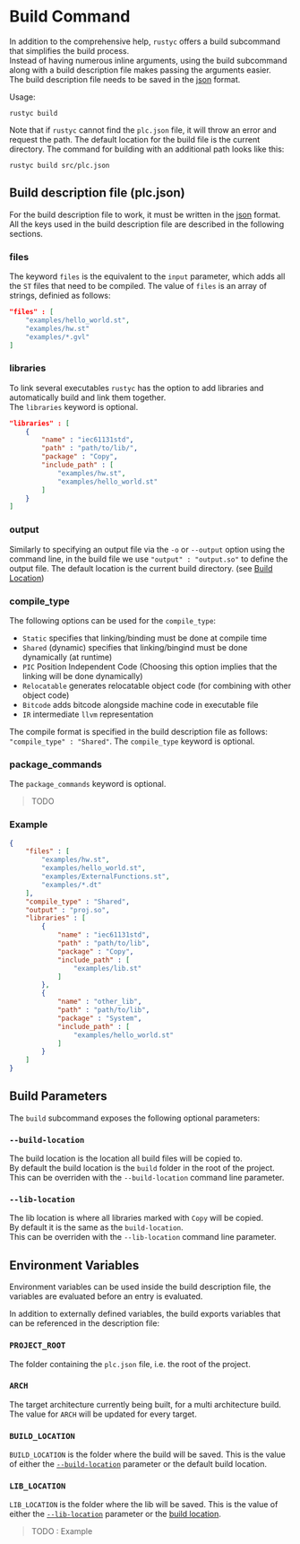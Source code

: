 # Build Command 

In addition to the comprehensive help, `rustyc` offers a build subcommand that simplifies the build process. </br>
Instead of having numerous inline arguments, using the build subcommand along with a build description file makes passing the arguments easier. </br>
The build description file needs to be saved in the [json](https://en.wikipedia.org/wiki/JSON) format.

Usage: 

`rustyc build`

Note that if `rustyc` cannot find the `plc.json` file, it will throw an error and request the path. The default location for the build file is the current directory. The command for building with an additional path looks like this:

`rustyc build src/plc.json`


## Build description file (plc.json)

For the build description file to work, it must be written in the [json](https://en.wikipedia.org/wiki/JavaScript_Object_Notation) format. All the keys used in the build description file are described in the following sections. 


### files

The keyword `files` is the equivalent to the `input` parameter, which adds all the `ST` files that need to be compiled. The value of `files` is an array of strings, definied as follows:
```json
"files" : [
    "examples/hello_world.st",
    "examples/hw.st"
    "examples/*.gvl"
]
```


### libraries

To link several executables `rustyc` has the option to add libraries and automatically build and link them together.</br>
The `libraries` keyword is optional.

```json
"libraries" : [
    {
        "name" : "iec61131std",
        "path" : "path/to/lib/",
        "package" : "Copy",
        "include_path" : [
            "examples/hw.st",
            "examples/hello_world.st"
        ]
    }
]
```


### output

Similarly to specifying an output file via the `-o` or `--output` option using the command line, in the build file we use `"output" : "output.so"` to define the output file. The default location is the current build directory. (see [Build Location](#build-location)) 


### compile_type

The following options can be used for the `compile_type`:
<!-- TODO we should probably describe what each of those options do -->
- `Static` specifies that linking/binding must be done at compile time
- `Shared` (dynamic) specifies that linking/bingind must be done dynamically (at runtime)
- `PIC` Position Independent Code (Choosing this option implies that the linking will be done dynamically)
- `Relocatable` generates relocatable object code (for combining with other object code)
- `Bitcode` adds bitcode alongside machine code in executable file
- `IR` intermediate `llvm` representation

The compile format is specified in the build description file as follows:  `"compile_type" : "Shared"`.
The `compile_type` keyword is optional.


### package_commands
The `package_commands` keyword is optional.

> TODO

### Example
```json
{
    "files" : [
        "examples/hw.st",
        "examples/hello_world.st",
        "examples/ExternalFunctions.st",
        "examples/*.dt"
    ],
    "compile_type" : "Shared",
    "output" : "proj.so",
    "libraries" : [
        {
            "name" : "iec61131std",
            "path" : "path/to/lib",
            "package" : "Copy",
            "include_path" : [
                "examples/lib.st"
            ]
        },
        {
            "name" : "other_lib",
            "path" : "path/to/lib",
            "package" : "System",
            "include_path" : [
                "examples/hello_world.st"
            ]
        }
    ]
}
```

## Build Parameters

The `build` subcommand exposes the following optional parameters: 

### `--build-location`

The build location is the location all build files will be copied to. </br>
By default the build location is the `build` folder in the root of the project.</br>
This can be overriden with the `--build-location` command line parameter.

### `--lib-location`

The lib location is where all libraries marked with `Copy` will be copied. </br>
By default it is the same as the `build-location`.</br>
This can be overriden with the `--lib-location` command line parameter.


## Environment Variables

Environment variables can be used inside the build description file, the variables are evaluated before an entry is evaluated.

In addition to externally defined variables, the build exports variables that can be referenced in the description file:

### `PROJECT_ROOT`

The folder containing the `plc.json` file, i.e. the root of the project.

### `ARCH`

The target architecture currently being built, for a multi architecture build. The value for `ARCH` will be updated for every target.

### `BUILD_LOCATION`

`BUILD_LOCATION` is the folder where the build will be saved. This is the value of either the [`--build-location`](#build-location) parameter or the default build location.

### `LIB_LOCATION`

`LIB_LOCATION` is the folder where the lib will be saved. This is the value of either the [`--lib-location`](#lib-location) parameter or the [build location](#build-location).

> TODO : Example

